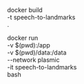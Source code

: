 docker build \
	-t speech-to-landmarks \
	.

docker run \
	-v $(pwd):/app \
	-v $(pwd)/data:/data \
	--network plasmic \
	-it speech-to-landmarks \
	bash
